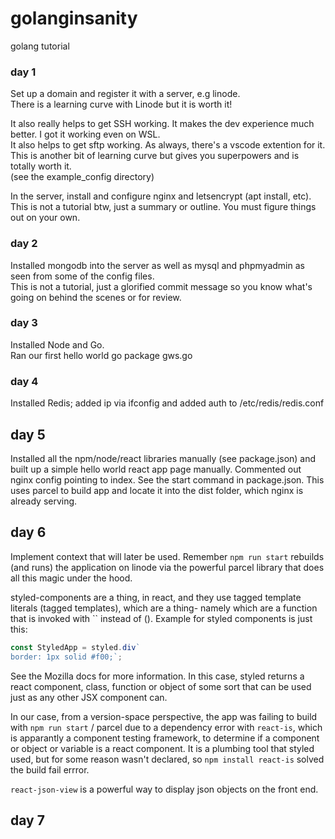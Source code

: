 # golanginsanity
golang tutorial

### day 1  
Set up a domain and register it with a server, e.g linode.  
There is a learning curve with Linode but it is worth it!  

It also really helps to get SSH working. It makes the dev experience much better. I got it working even on WSL.   
It also helps to get sftp working. As always, there's a vscode extention for it.   
This is another bit of learning curve but gives you superpowers and is totally worth it.  
(see the example_config directory)  
  
In the server, install and configure nginx and letsencrypt (apt install, etc).   
This is not a tutorial btw, just a summary or outline. You must figure things out on your own.   

### day 2

Installed mongodb into the server as well as mysql and phpmyadmin as seen from some of the config files.  
This is not a tutorial, just a glorified commit message so you know what's going on behind the scenes or for review. 

### day 3

Installed Node and Go.  
Ran our first hello world go package gws.go

### day 4

Installed Redis; added ip via ifconfig and added auth to /etc/redis/redis.conf

## day 5

Installed all the npm/node/react libraries manually (see package.json) and built up a simple hello world react app page manually. Commented out nginx config pointing to index. See the start command in package.json. This uses parcel to build app and locate it into the dist folder, which nginx is already serving. 

## day 6 

Implement context that will later be used. Remember `npm run start` rebuilds (and runs) the application on linode via the powerful parcel library that does all this magic under the hood. 

styled-components are a thing, in react, and they use tagged template literals (tagged templates), which are a thing- namely which are a function that is invoked with \`\` instead of (). Example for styled components is just this:

```javascript
const StyledApp = styled.div`
border: 1px solid #f00;`;
```

See the Mozilla docs for more information. In this case, styled returns a react component, class, function or object of some sort that can be used just as any other JSX component can. 

In our case, from a version-space perspective, the app was failing to build with `npm run start` / parcel due to a dependency error with `react-is`, which is apparantly a component testing framework, to determine if a component or object or variable is a react component. It is a plumbing tool that styled used, but for some reason wasn't declared, so `npm install react-is` solved the build fail errror. 

`react-json-view` is a powerful way to display json objects on the front end. 

## day 7